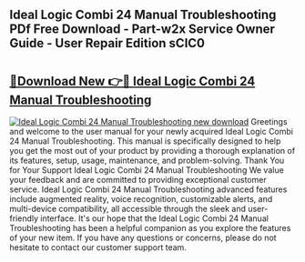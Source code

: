## Ideal Logic Combi 24 Manual Troubleshooting PDf Free Download - Part-w2x Service Owner Guide - User Repair Edition sCIC0

# <h2><a href="http://cf2192.oget.top/?id=Ideal+Logic+Combi+24+Manual+Troubleshooting">🔗Download New 👉🔴 Ideal Logic Combi 24 Manual Troubleshooting</a></h2>

[![Ideal Logic Combi 24 Manual Troubleshooting new download](https://i.imgur.com/5g1atiW.png)](http://cf2192.oget.top/?id=Ideal+Logic+Combi+24+Manual+Troubleshooting)
Greetings and welcome to the user manual for your newly acquired Ideal Logic Combi 24 Manual Troubleshooting. This manual is specifically designed to help you get the most out of your product by providing a thorough explanation of its features, setup, usage, maintenance, and problem-solving. Thank You for Your Support Ideal Logic Combi 24 Manual Troubleshooting We value your feedback and are committed to providing exceptional customer service. Ideal Logic Combi 24 Manual Troubleshooting advanced features include augmented reality, voice recognition, customizable alerts, and multi-device compatibility, all accessible through the sleek and user-friendly interface. It's our hope that the Ideal Logic Combi 24 Manual Troubleshooting has been a helpful companion as you explore the features of your new item. If you have any questions or concerns, please do not hesitate to contact our customer support team.
